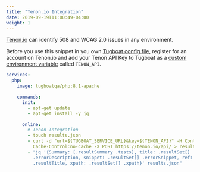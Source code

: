 ```yaml
---
title: "Tenon.io Integration"
date: 2019-09-19T11:00:49-04:00
weight: 1
---
```


[Tenon.io](https://tenon.io) can identify 508 and WCAG 2.0 issues in any environment.

Before you use this snippet in you own [Tugboat config file](/setting-up-tugboat/create-a-tugboat-config-file/),
register for an account on Tenon.io and add your Tenon API Key to Tugboat as a
[custom environment variable](/setting-up-services/how-to-set-up-services/custom-environment-variables/) called
`TENON_API`.

```yaml
services:
  php:
    image: tugboatqa/php:8.1-apache

    commands:
      init:
        - apt-get update
        - apt-get install -y jq

      online:
        # Tenon Integration
        - touch results.json
        - curl -d "url=${TUGBOAT_SERVICE_URL}&key=${TENON_API}" -H Content-Type:application/x-www-form-urlencoded -H
          Cache-Control:no-cache -X POST https://tenon.io/api/ > results.json
        - "jq '{Summary: [.resultSummary .tests], title: .resultSet[] .errorTitle, description: .resultSet[]
          .errorDescription, snippet: .resultSet[] .errorSnippet, ref: .resultSet[] .ref, resultTitle: .resultSet[]
          .resultTitle, xpath: .resultSet[] .xpath}' results.json"
```
